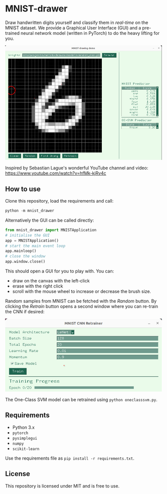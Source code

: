 # MNIST-drawer

Draw handwritten digits yourself and classify them in *real-time* on the MNIST dataset. We provide a Graphical User Interface (GUI) and a pre-trained neural network model (written in PyTorch) to do the heavy lifting for you.

![Image not found](resources/gui2.png)

Inspired by Sebastian Lague's wonderful YouTube channel and video: https://www.youtube.com/watch?v=hfMk-kjRv4c

## How to use

Clone this repository, load the requirements and call:

```python
python -m mnist_drawer
```

Alternatively the GUI can be called directly:

```python
from mnist_drawer import MNISTApplication
# initialise the GUI
app = MNISTApplication()
# start the main event loop
app.mainloop()
# close the window
app.window.close()
```

This should open a GUI for you to play with. You can:

* draw on the canvas with the left-click 
* erase with the right click
* scroll with the mouse wheel to increase or decrease the brush size. 

Random samples from MNIST can be fetched with the *Random* button. By clicking the *Retrain* button opens a second window where you can re-train the CNN if desired:

![Image not found](resources/gui3.png)

The One-Class SVM model can be retrained using `python oneclasssvm.py`.

## Requirements

- Python 3.x
- `pytorch`
- `pysimplegui`
- `numpy`
- `scikit-learn`

Use the requirements file as `pip install -r requirements.txt`.

## License

This repository is licensed under MIT and is free to use.